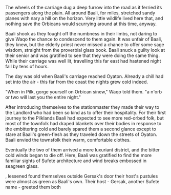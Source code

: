 The wheels of the carriage dug a deep furrow into the road as it ferried its passengers along the plain. All around Baali, for miles, stretched sandy planes with nary a hill on the horizon. Very little wildlife lived here that, and nothing save the Orbicans would scurrying around at this time, anyway.

Baali shook as they fought off the numbness in their limbs, not daring to give Waqo the chance to condescend to them again. It was unfair of Baali, they knew, but the elderly priest never missed a chance to offer some sage wisdom, straight from the proverbial glass book. Baali snuck a guilty look at their senior and was gratified to see that they were doing the same thing. While their carriage was well lit, travelling this far east had hastened night fall by tens of hours.

The day was old when Baali's carriage reached Oyaton. Already a chill had set into the air - this far from the coast the nights grew cold indeed. 

"When in Pilk, gorge yourself on Orbican sinew," Waqo told them. "a n'orb or two will last you the entire night."

After introducing themselves to the stationmaster they made their way to the Landlord who had been so kind as to offer their hospitality. For their first journey to the Pilklands Baali had expected to see more red-orbed folk, but most of the townfolk had draped blankets over their bodies in response to the embittering cold and barely spared them a second glance except to stare at Baali's green-flesh as they traveled down the streets of Oyaton. Baali envied the townsfolk their warm, comfortable clothes.

Eventually the two of them arrived a more luxuriant district, and the bitter cold winds began to die off. Here, Baali was gratified to find the more familiar sights of Sufete architecture and wind breaks embossed in seagreen glass.

,  lessened found themselves outside Gersak's door their host's pustules were almost as green as Baali's own. Their host - Gersak, another Sufete name - greeted them both 